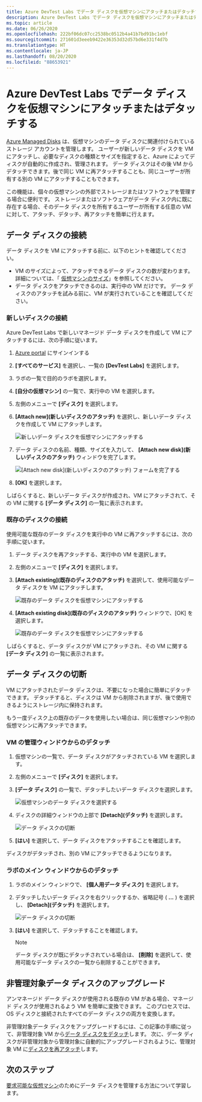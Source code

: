 ```yaml
---
title: Azure DevTest Labs でデータ ディスクを仮想マシンにアタッチまたはデタッチする
description: Azure DevTest Labs でデータ ディスクを仮想マシンにアタッチまたはデタッチする方法について説明します
ms.topic: article
ms.date: 06/26/2020
ms.openlocfilehash: 222bf06dc07cc2538bc0512b4a41b7bd91bc1ebf
ms.sourcegitcommit: 271601d3eeeb9422e36353d32d57bd6e331f4d7b
ms.translationtype: HT
ms.contentlocale: ja-JP
ms.lasthandoff: 08/20/2020
ms.locfileid: "88653921"
---
```

# <a name="attach-or-detach-a-data-disk-to-a-virtual-machine-in-azure-devtest-labs"></a>Azure DevTest Labs でデータ ディスクを仮想マシンにアタッチまたはデタッチする
[Azure Managed Disks](../virtual-machines/managed-disks-overview.md) は、仮想マシンのデータ ディスクに関連付けられているストレージ アカウントを管理します。 ユーザーが新しいデータ ディスクを VM にアタッチし、必要なディスクの種類とサイズを指定すると、Azure によってディスクが自動的に作成され、管理されます。 データ ディスクはその後 VM からデタッチできます。後で同じ VM に再アタッチすることも、同じユーザーが所有する別の VM にアタッチすることもできます。

この機能は、個々の仮想マシンの外部でストレージまたはソフトウェアを管理する場合に便利です。 ストレージまたはソフトウェアがデータ ディスク内に既に存在する場合、そのデータ ディスクを所有するユーザーが所有する任意の VM に対して、アタッチ、デタッチ、再アタッチを簡単に行えます。

## <a name="attach-a-data-disk"></a>データ ディスクの接続
データ ディスクを VM にアタッチする前に、以下のヒントを確認してください。

- VM のサイズによって、アタッチできるデータ ディスクの数が変わります。 詳細については、「 [仮想マシンのサイズ](../virtual-machines/sizes.md)」を参照してください。
- データ ディスクをアタッチできるのは、実行中の VM だけです。 データ ディスクのアタッチを試みる前に、VM が実行されていることを確認してください。

### <a name="attach-a-new-disk"></a>新しいディスクの接続
Azure DevTest Labs で新しいマネージド データ ディスクを作成して VM にアタッチするには、次の手順に従います。

1. [Azure portal](https://go.microsoft.com/fwlink/p/?LinkID=525040) にサインインする
1. **[すべてのサービス]** を選択し、一覧の **[DevTest Labs]** を選択します。
1. ラボの一覧で目的のラボを選択します。 
1. **[自分の仮想マシン]** の一覧で、実行中の VM を選択します。
1. 左側のメニューで **[ディスク]** を選択します。
1. **[Attach new]\(新しいディスクのアタッチ\)** を選択し、新しいデータ ディスクを作成して VM にアタッチします。

    ![新しいデータ ディスクを仮想マシンにアタッチする](./media/devtest-lab-attach-detach-data-disk/devtest-lab-attach-new.png)
1. データ ディスクの名前、種類、サイズを入力して、 **[Attach new disk]\(新しいディスクのアタッチ\)** ウィンドウを完了します。

    ![[Attach new disk]\(新しいディスクのアタッチ\) フォームを完了する](./media/devtest-lab-attach-detach-data-disk/devtest-lab-attach-new-form.png)
1. **[OK]** を選択します。

しばらくすると、新しいデータ ディスクが作成され、VM にアタッチされて、その VM に関する **[データ ディスク]** の一覧に表示されます。

### <a name="attach-an-existing-disk"></a>既存のディスクの接続
使用可能な既存のデータ ディスクを実行中の VM に再アタッチするには、次の手順に従います。 

1. データ ディスクを再アタッチする、実行中の VM を選択します。
1. 左側のメニューで **[ディスク]** を選択します。
1. **[Attach existing]\(既存のディスクのアタッチ\)** を選択して、使用可能なデータ ディスクを VM にアタッチします。

    ![既存のデータ ディスクを仮想マシンにアタッチする](./media/devtest-lab-attach-detach-data-disk/devtest-lab-attach-existing-button.png)

1. **[Attach existing disk]\(既存のディスクのアタッチ\)** ウィンドウで、[OK] を選択します。

    ![既存のデータ ディスクを仮想マシンにアタッチする](./media/devtest-lab-attach-detach-data-disk/devtest-lab-attach-existing.png)

しばらくすると、データ ディスクが VM にアタッチされ、その VM に関する **[データ ディスク]** の一覧に表示されます。

## <a name="detach-a-data-disk"></a>データ ディスクの切断
VM にアタッチされたデータ ディスクは、不要になった場合に簡単にデタッチできます。 デタッチすると、ディスクは VM から削除されますが、後で使用できるようにストレージ内に保持されます。

もう一度ディスク上の既存のデータを使用したい場合は、同じ仮想マシンや別の仮想マシンに再アタッチできます。

### <a name="detach-from-the-vms-management-pane"></a>VM の管理ウィンドウからのデタッチ
1. 仮想マシンの一覧で、データ ディスクがアタッチされている VM を選択します。
1. 左側のメニューで **[ディスク]** を選択します。
1. **[データ ディスク]** の一覧で、デタッチしたいデータ ディスクを選択します。

    ![仮想マシンのデータ ディスクを選択する](./media/devtest-lab-attach-detach-data-disk/devtest-lab-detach-button.png) 
1. ディスクの詳細ウィンドウの上部で **[Detach]\(デタッチ\)** を選択します。

    ![データ ディスクの切断](./media/devtest-lab-attach-detach-data-disk/devtest-lab-detach-data-disk2.png)
1. **[はい]** を選択して、データ ディスクをアタッチすることを確認します。

ディスクがデタッチされ、別の VM にアタッチできるようになります。 
### <a name="detach-from-the-labs-main-pane"></a>ラボのメイン ウィンドウからのデタッチ
1. ラボのメイン ウィンドウで、 **[個人用データ ディスク]** を選択します。
1. デタッチしたいデータ ディスクを右クリックするか、省略記号 ( **...** ) を選択し、 **[Detach]\(デタッチ\)** を選択します。

    ![データ ディスクの切断](./media/devtest-lab-attach-detach-data-disk/devtest-lab-detach-data-disk.png)
1. **[はい]** を選択して、デタッチすることを確認します。

   > [!NOTE]
   > データ ディスクが既にデタッチされている場合は、 **[削除]** を選択して、使用可能なデータ ディスクの一覧から削除することができます。
   >
   >

## <a name="upgrade-an-unmanaged-data-disk"></a>非管理対象データ ディスクのアップグレード
アンマネージド データ ディスクが使用される既存の VM がある場合、マネージド ディスクが使用されるよう VM を簡単に変換できます。 このプロセスでは、OS ディスクと接続されたすべてのデータ ディスクの両方を変換します。

非管理対象データ ディスクをアップグレードするには、この記事の手順に従って、非管理対象 VM から[データ ディスクをデタッチ](#detach-a-data-disk)します。 次に、データ ディスクが非管理対象から管理対象に自動的にアップグレードされるように、管理対象 VM に[ディスクを再アタッチ](#attach-an-existing-disk)します。

## <a name="next-steps"></a>次のステップ
[要求可能な仮想マシン](devtest-lab-add-claimable-vm.md#unclaim-a-vm)のためにデータ ディスクを管理する方法について学習します。
